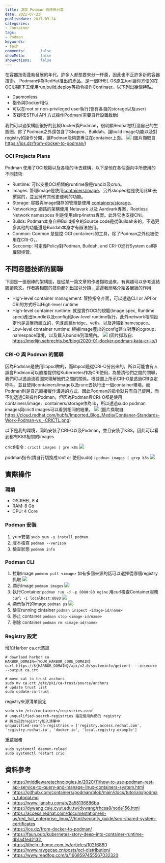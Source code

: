```yaml
---
title: 淺談 Podman 與使用分享
date: 2022-07-23
publishdate: 2017-03-24
categories:
- Container
tags:
- Podman
keywords:
- tech
comments:       false
showMeta:       false
showActions:    false
---
```


在容器技術蓬勃發展的年代，許多人都想要來分一杯羹，因此也不乏許多新的容器技術。
Podman作為RedHat推出的產品，是一個RHEL OS原生tool讓你方便的在OCI規範下去使用run,build,deploy等指令操作Continaer。以下列出幾個特點。
<!--more-->

* Daemonless
* 指令與Docker相似
* 可以在root or non-privileged user執行(會有各自的storage以及user)
* 支援RESTFul API 方式操作Podman(需要自行設置啟動)

我們可以過架構圖很好的比較Docker與Podman，很明顯Redhat想打造自己的生態圈，除了Podman之外還包含了Skopeo、Buildah，讓build image功能以及對registry的操作分開，讓Podman能夠更專注在container上面。
![](https://i.imgur.com/5nrIg4p.jpg)
(圖片擷取自 https://ios.dz/from-docker-to-podman/)

### OCI Projects Plans

Podman 使用了OCI規範以及各種的lib去建構，以下是他在各個面向中所使用的不同技術:
* Runtime: 可以支援OCI相關的runtime像是runc以及crun。
* Images: 管理image是使用[containers/image](https://github.com/containers/image)，另外skopeo也是使用此lib去撰寫的，並且擁有其他更便利的功能。
* Storage: 容器與image儲存的管理是使用 [containers/storage](https://github.com/containers/storage)。
* Networking: 網路的架構使用 Netavark 以及 Aardvark專案，Rootless Network namespces 則是使用slirp4netns專案。此外它也支援CNI。
* Builds: Podman本身自帶Build指令的Source code是從Buildah來的，不過更多其他的功能還是Buildah本身才有辦法使用。
* Conmon: Conmon 是監控 OCI containers的工具，除了Podman之外也被使用在CRI-O，。
* Seccomp: 可定義Policy對Podman, Buildah, and CRI-O進行System call等權限控管。

## 不同容器技術的關聯
下圖是一張很棒的架構圖，是從某一篇文章的作者擷取過來，有興趣可以參考連結閱讀原文。作者將相關的技術都列出加以分類，這邊我簡略介紹各層級的作用
* High-level container management: 管控指令介面，可以透過CLI or API or CRI的方式呼叫High-level runtime
* High-level container runtime: 就是實作OCI的規範(Image spec, Runtime spec)產出bundle以及config給low-level runtime執行。此外network相關設定也是這層所建立的，包含創建bridge、veth，以及連結到namespace。
* Low-level container runtime: 根據Image產出的config建立對應的cgroup、namespace環境，以及載入bundle到環境內。
![](https://i.imgur.com/OXywAao.jpg)
(圖片擷取自: https://merlijn.sebrechts.be/blog/2020-01-docker-podman-kata-cri-o/)

### CRI-O 與 Podman 的關聯
因為Podman是使用libpod做的，而libpod是從CRI-O分出來的，所以可能會有人誤會Podman可以直接提供給Kubernetes作為CRI使用，為釐清他們之間的關聯，我們可以透過流程圖來理解他們之間的關係。根據圖上所示CRI-O是透過CRI協定呼叫，並且使用containers/image以及runc去執行出一個container環境，而Podman則是自己直接實作溝通的方式，因此Podman的指令就只有自己使用，而不能透過CRI操作Podman，但因為Podman與CRI-O都是使用containers/image、containers/storage作為lib，所以透過sudo podman images與crictl images可以看到相同的結果。
![](https://i.imgur.com/T4yoWyo.png)
(圖片擷取自  https://cloud.redhat.com/hubfs/Imported_Blog_Media/Contianer-Standards-Work-Podman-vs_-CRICTL.png)


以下是我的環境，同時安裝了CRI-O以及Podman，並且安裝了K8S，因此可以看到都有K8S相關的images

crictl指令 :
`crictl images | gre k8s`
![](https://i.imgur.com/MmweFp7.png)

podman指令(請自行切換成root or 使用sudo) :
`podman images | grep k8s`
![](https://i.imgur.com/zdmyyTR.png)

## 實際操作

### 環境
* OS:RHEL 8.4
* RAM: 8 Gb
* CPU: 4 Core

### Podman 安裝
1. yum安裝
`sudo yum -y install podman`
2. 版本檢查
`podman --verison`
3. 檢查狀態
`podman info`



### Podman CLI
1. 拉取Image
`podman pull <image>`
如有多個來源的話可以選擇從哪個registry抓取
![](https://i.imgur.com/0fYc9dT.png)
2. 顯示Image
`podman images`
![](https://i.imgur.com/wHS69SR.png)
3. 執行Container
`podman run -d -p 8080:80 nginx`
用curl檢查Container服務
`curl -I localhost:8080`
![](https://i.imgur.com/KGngpyt.png)
4. 顯示執行的image
`podman ps`
![](https://i.imgur.com/KEzCcbT.png)
5. 檢查running cintainer
`podman inspect <image-id/name>`
6. 停止 container
`podman stop <image-id/name>`
7. 刪除 container
`podman rm <image-id/name>`


### Registry 設定
增加Harbor ca.crt憑證
```
# downlaod harbor ca
HARBOR_DOMAIN={YOUR_HARBOR_CORE_DOMAIN}
curl https://${HARBOR_DOMAIN}/api/v2.0/systeminfo/getcert  --insecure --output ca.crt

# move cat to trust anchors
sudo mv ca.crt /etc/pki/ca-trust/source/anchors
# update trust list
sudo update-ca-trust
```
registry來源清單設定
```
sudo vim /etc/containers/registries.conf
# unqualified-search-registries 指定使用內網的 registry
# 將自己的registry加入清單中
unqualified-search-registries = ['registry.access.redhat.com', 'registry.redhat.io', 'docker.io', 'local.registry.example']
```
重啟服務
```
sudo systemctl daemon-reload
sudo systemctl restart crio
```

## 資料參考
* https://middlewaretechnologies.in/2020/11/how-to-use-podman-rest-api-service-to-query-and-manage-linux-containers-system.html
* https://github.com/containers/podman/blob/main/docs/tutorials/podman_tutorial.md
* https://www.jianshu.com/p/2a58136886ba
* https://dywang.csie.cyut.edu.tw/dywang/rhcsa8/node156.html
* https://access.redhat.com/documentation/en-us/red_hat_enterprise_linux/7/html/security_guide/sec-shared-system-certificates
* https://ios.dz/from-docker-to-podman/
* https://faun.pub/kubernetes-story-deep-into-container-runtime-db1a41ed2132,
* https://ithelp.ithome.com.tw/articles/10216880
* https://www.raygecao.cn/posts/oci-distribution/
* https://www.readfog.com/a/1668597455567032320